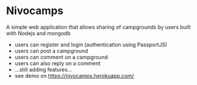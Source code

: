 # Nivocamps
A simple web application that allows sharing of campgrounds by users built with Nodejs and mongodb
- users can register and login (authentication using PassportJS)
- users can post a campground
- users can comment on a campground
- users can also reply on a comment
- ...still adding features...
-    see demo on https://nivocamps.herokuapp.com/

